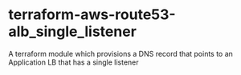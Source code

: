 # terraform-aws-route53-alb_single_listener
A terraform module which provisions a DNS record that points to an Application LB that has a single listener
